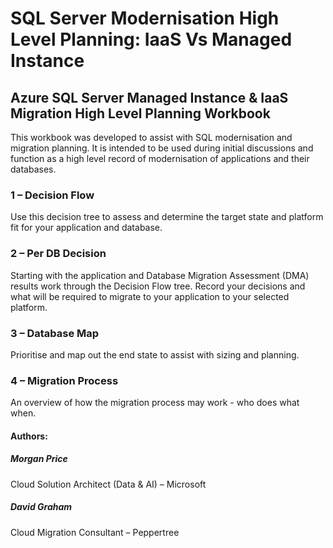 # SQL Server Modernisation High Level Planning: IaaS Vs Managed Instance

## Azure SQL Server Managed Instance & IaaS Migration High Level Planning Workbook
This workbook was developed to assist with SQL modernisation and migration planning. It is intended to be used during initial discussions and function as a high level record of modernisation of applications and their databases. 

### 1 – Decision Flow
Use this decision tree to assess and determine the target state and platform fit for your application and database.

### 2 – Per DB Decision
Starting with the application and Database Migration Assessment (DMA) results work through the Decision Flow tree.
Record your decisions and what will be required to migrate to your application to your selected platform.

### 3 – Database Map
Prioritise and map out the end state to assist with sizing and planning.

### 4 – Migration Process
An overview of how the migration process may work - who does what when.



#### Authors:
##### Morgan Price
Cloud Solution Architect (Data & AI) – Microsoft
##### David Graham
Cloud Migration Consultant – Peppertree
